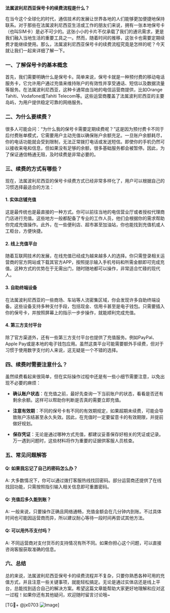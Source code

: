 **法属波利尼西亚保号卡的续费流程是什么？**

在当今这个全球化的时代，通信技术的发展让世界各地的人们能够更加便捷地保持联系。对于那些在法属波利尼西亚生活或工作的朋友们来说，拥有一张本地保号卡（也叫SIM卡）是必不可少的。这张小小的卡片不仅承载了我们的通讯需求，更是我们融入当地生活的重要工具之一。然而，随着时间的推移，这张卡也需要定期续费才能继续使用。那么，法属波利尼西亚保号卡的续费流程究竟是怎样的呢？今天就让我们一起来详细了解一下。

### 一、了解保号卡的基本概念

首先，我们需要明确什么是保号卡。简单来说，保号卡就是一种预付费的移动电话服务卡，它允许用户通过充值来维持账户的有效性并享受通话、短信以及数据流量等服务。在法属波利尼西亚，这种卡通常由当地的电信运营商提供，比如Orange Tahiti、Vodafone或Tahiti Telecom等。这些运营商覆盖了法属波利尼西亚的主要岛屿，为用户提供稳定可靠的网络服务。

### 二、为什么要续费？

很多人可能会问：“为什么我的保号卡需要定期续费呢？”这是因为预付费卡不同于后付费账单模式，它需要用户主动充值以确保账户余额充足。一旦账户余额耗尽，你的电话功能就会受到限制，无法正常拨打电话或发送短信。即使你的手机仍然可以接收来电和信息，但如果没有足够的余额，很多基础服务都会被暂停。因此，为了保证通信畅通无阻，及时续费是非常必要的。

### 三、续费的方式有哪些？

现在，法属波利尼西亚的保号卡续费方式已经非常多样化了，用户可以根据自己的习惯选择最适合的方法：

#### 1. **实体店铺充值**
这是最传统也是最直接的一种方式。你可以前往当地的电信营业厅或者授权代理商门店进行充值。这些地方一般都配备了专业的工作人员，他们会根据你的需求帮助你完成充值操作。此外，在一些便利店、超市甚至加油站，你也能找到充值机或人工柜台，方便快捷。

#### 2. **线上充值平台**
随着互联网技术的发展，在线充值已经成为越来越多人的选择。你只需登录相关运营商的官方网站或下载其官方APP，按照提示输入手机号码和所需金额即可完成充值。这种方式的优势在于无需出门，随时随地都可以操作，非常适合忙碌的现代人。

#### 3. **自助终端设备**
在法属波利尼西亚的一些商场、车站等人流密集区域，你会发现许多自助终端设备。这些设备支持多种支付手段，包括现金、信用卡甚至是电子钱包。只需要插入你的保号卡，并按照屏幕上的指示一步步操作，就能顺利完成充值。

#### 4. **第三方支付平台**
除了官方渠道外，还有一些第三方支付平台也提供了充值服务。例如PayPal、Apple Pay或是本地的电子钱包应用。虽然这类平台可能需要额外手续费，但对于习惯于使用数字支付的人来说，这无疑是一个不错的选择。

### 四、续费时需要注意什么？

虽然续费看起来很简单，但在实际操作过程中还是有一些小细节需要注意，以免出现不必要的麻烦：

- **确认账户状态**：在充值之前，最好先查询一下当前账户的状态，看看是否还有剩余余额。这样可以帮助你判断是否真的需要立即充值。
  
- **注意有效期**：不同的保号卡有不同的有效期规定，如果超期未续费，可能会导致账户冻结甚至永久失效。因此，在充值时一定要留意卡的有效期限，并提前做好规划。

- **保存凭证**：无论是通过哪种方式充值，都建议妥善保存好相关的凭证或记录。万一遇到问题时，这些材料将作为重要的证据供客服人员核查。

### 五、常见问题解答

#### Q: 如果我忘记了自己的密码怎么办？
A: 大多数情况下，你可以通过拨打客服热线找回密码。部分运营商还提供了在线找回功能，只需按照指引输入相关信息即可重置密码。

#### Q: 充值后多久能到账？
A: 一般来说，只要操作正确且网络通畅，充值金额会在几分钟内到账。不过具体时间也可能因运营商而异，所以建议耐心等待一段时间再尝试其他方法。

#### Q: 可以用外币支付吗？
A: 不同运营商对支付货币的支持情况有所不同。如果你担心这个问题，可以直接咨询客服获取准确的信息。

### 六、总结

总的来说，法属波利尼西亚保号卡的续费流程并不复杂，只要你熟悉各种可用的充值方式，并且注意一些关键事项，就能轻松搞定。无论是通过实体店还是线上平台，总能找到适合自己的解决方案。希望这篇文章能帮助大家更好地理解和应对这一过程！如果你还有其他疑问，欢迎随时留言讨论哦~

[TG💪+ @jx0703 ![Image](https://github.com/user-attachments/assets/dbca1d08-cadb-493c-b0ec-ad6f7a83f270)]